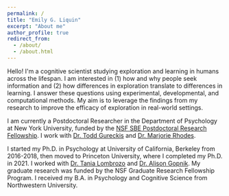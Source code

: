 ```yaml
---
permalink: /
title: "Emily G. Liquin"
excerpt: "About me"
author_profile: true
redirect_from: 
  - /about/
  - /about.html
---
```


Hello! I'm a cognitive scientist studying exploration and learning in humans across the lifespan. I am interested in (1) how and why people seek information and (2) how differences in exploration translate to differences in learning. I answer these questions using experimental, developmental, and computational methods. My aim is to leverage the findings from my research to improve the efficacy of exploration in real-world settings.

I am currently a Postdoctoral Researcher in the Department of Psychology at New York University, funded by the [NSF SBE Postdoctoral Research Fellowship](https://nsf.gov/awardsearch/showAward?AWD_ID=2204021). I work with [Dr. Todd Gureckis](http://gureckislab.org/) and [Dr. Marjorie Rhodes](http://kidconcepts.org/).

I started my Ph.D. in Psychology at University of California, Berkeley from 2016-2018, then moved to Princeton University, where I completed my Ph.D. in 2021. I worked with [Dr. Tania Lombrozo](http://cognition.princeton.edu/) and [Dr. Alison Gopnik](http://gopniklab.berkeley.edu/). My graduate research was funded by the NSF Graduate Research Fellowship Program. I received my B.A. in Psychology and Cognitive Science from Northwestern University.